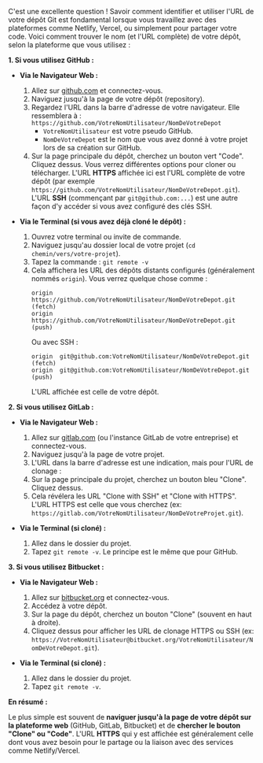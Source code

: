 C'est une excellente question ! Savoir comment identifier et utiliser l'URL de votre dépôt Git est fondamental lorsque vous travaillez avec des plateformes comme Netlify, Vercel, ou simplement pour partager votre code. Voici comment trouver le nom (et l'URL complète) de votre dépôt, selon la plateforme que vous utilisez :

**1. Si vous utilisez GitHub :**

*   **Via le Navigateur Web :**
    1.  Allez sur [github.com](https://github.com/) et connectez-vous.
    2.  Naviguez jusqu'à la page de votre dépôt (repository).
    3.  Regardez l'URL dans la barre d'adresse de votre navigateur. Elle ressemblera à : `https://github.com/VotreNomUtilisateur/NomDeVotreDepot`
        *   `VotreNomUtilisateur` est votre pseudo GitHub.
        *   `NomDeVotreDepot` est le nom que vous avez donné à votre projet lors de sa création sur GitHub.
    4.  Sur la page principale du dépôt, cherchez un bouton vert "Code". Cliquez dessus. Vous verrez différentes options pour cloner ou télécharger. L'URL **HTTPS** affichée ici est l'URL complète de votre dépôt (par exemple `https://github.com/VotreNomUtilisateur/NomDeVotreDepot.git`). L'URL **SSH** (commençant par `git@github.com:...`) est une autre façon d'y accéder si vous avez configuré des clés SSH.

*   **Via le Terminal (si vous avez déjà cloné le dépôt) :**
    1.  Ouvrez votre terminal ou invite de commande.
    2.  Naviguez jusqu'au dossier local de votre projet (`cd chemin/vers/votre-projet`).
    3.  Tapez la commande : `git remote -v`
    4.  Cela affichera les URL des dépôts distants configurés (généralement nommés `origin`). Vous verrez quelque chose comme :
        ```
        origin  https://github.com/VotreNomUtilisateur/NomDeVotreDepot.git (fetch)
        origin  https://github.com/VotreNomUtilisateur/NomDeVotreDepot.git (push)
        ```
        Ou avec SSH :
        ```
        origin  git@github.com:VotreNomUtilisateur/NomDeVotreDepot.git (fetch)
        origin  git@github.com:VotreNomUtilisateur/NomDeVotreDepot.git (push)
        ```
        L'URL affichée est celle de votre dépôt.

**2. Si vous utilisez GitLab :**

*   **Via le Navigateur Web :**
    1.  Allez sur [gitlab.com](https://gitlab.com/) (ou l'instance GitLab de votre entreprise) et connectez-vous.
    2.  Naviguez jusqu'à la page de votre projet.
    3.  L'URL dans la barre d'adresse est une indication, mais pour l'URL de clonage :
    4.  Sur la page principale du projet, cherchez un bouton bleu "Clone". Cliquez dessus.
    5.  Cela révélera les URL "Clone with SSH" et "Clone with HTTPS". L'URL HTTPS est celle que vous cherchez (ex: `https://gitlab.com/VotreNomUtilisateur/NomDeVotreProjet.git`).

*   **Via le Terminal (si cloné) :**
    1.  Allez dans le dossier du projet.
    2.  Tapez `git remote -v`. Le principe est le même que pour GitHub.

**3. Si vous utilisez Bitbucket :**

*   **Via le Navigateur Web :**
    1.  Allez sur [bitbucket.org](https://bitbucket.org/) et connectez-vous.
    2.  Accédez à votre dépôt.
    3.  Sur la page du dépôt, cherchez un bouton "Clone" (souvent en haut à droite).
    4.  Cliquez dessus pour afficher les URL de clonage HTTPS ou SSH (ex: `https://VotreNomUtilisateur@bitbucket.org/VotreNomUtilisateur/NomDeVotreDepot.git`).

*   **Via le Terminal (si cloné) :**
    1.  Allez dans le dossier du projet.
    2.  Tapez `git remote -v`.

**En résumé :**

Le plus simple est souvent de **naviguer jusqu'à la page de votre dépôt sur la plateforme web** (GitHub, GitLab, Bitbucket) et de **chercher le bouton "Clone" ou "Code"**. L'URL **HTTPS** qui y est affichée est généralement celle dont vous avez besoin pour le partage ou la liaison avec des services comme Netlify/Vercel.
